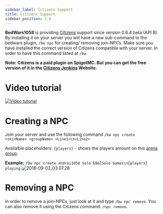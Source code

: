 ```yaml
---
sidebar_label: Citizens Support
title: Citizens Support
sidebar_position: 3.4
---
```

**BedWars1058** is providing [Citizens](https://spigotmc.org/resources/13811/) support since version 0.6.4 beta (API 8). By installing it on your server you will have a new sub-command to the bedwars plugin, `/bw npc` for creating/ removing join-NPCs. Make sure you have installed the correct version of Citizens compatible with your server. In order to have this command listed at `/bw`.

**Note: Citizens is a paid plugin on SpigotMC. But you can get the free version of it in the [Citizens Jenkins](https://ci.citizensnpcs.co/job/Citizens2/) Website.**

# Video tutorial

[![Video tutorial](https://img.youtube.com/vi/6aluXVNN--Q/0.jpg)](https://youtube.com/6aluXVNN--Q "Tutorial")

# Creating a NPC
Join your server and use the following command `/bw npc create <skinName> <groupName> <Line1>\n<Line2>`

Availalble placeholders: `{players}` - shows the players amount on this [arena group](https://wiki.andrei1058.dev/docs/BedWars1058/setup/arena-groups/).

**Example:** `/bw npc create andrei1058 Solo &9&lSolo Games\n{players} playing`
![2018-09-02_03.07.28](/uploads/2018-09-02_03.07.28.png)

# Removing a NPC
In order to remove a join-NPCs, just look at it and type `/bw npc remove`. You can also remove it using the Citizens command: `/npc remove`.
